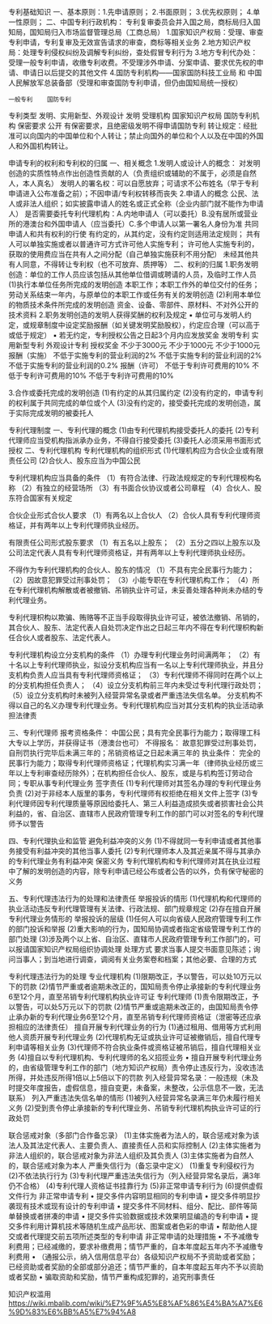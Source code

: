 专利基础知识
一、基本原则：1.先申请原则； 2.书面原则； 3.优先权原则； 4.单一性原则；
二、中国专利行政机构：
专利复审委员会并入国之局，商标局归入国知局，国知局归入市场监督管理总局（工商总局）
	1.国家知识产权局：受理、审查专利申请，专利复审及无效宣告请求的审查，商标等相关业务
	2.地方知识产权局：处理专利侵权纠纷及调解专利纠纷，查处假冒专利行为
	3.地方专利代办处：受理一般专利申请，收缴专利收费。不受理涉外申请、分案申请、要求优先权的申请、申请日以后提交的其他文件
	4.国防专利机构——国家国防科技工业局 和 中国人民解放军总装备部（受理和审查国防专利申请，但仍由国知局统一授权）
	
	
	一般专利	国防专利
专利类型	发明、实用新型、外观设计	发明
受理机构	国家知识产权局	国防专利机构
保密要求	公开	有保密要求，且绝密级发明不得申请国防专利
	转让规定：经批准可以向国内的中国单位和个人转让；禁止向国外的单位和个人以及在中国的外国人和外国机构转让。

申请专利的权利和专利权的归属
一、相关概念
1.发明人或设计人的概念：
	对发明创造的实质性特点作出创造性贡献的人（负责组织或辅助的不属于，必须是自然人，本人真名）
	发明人的署名权：可以自愿放弃；可请求不公布姓名（早于专利申请进入公布准备之前）；不因申请/专利权转移而丧失
2.申请人的概念
	公民、法人或非法人组织；如实披露申请人的姓名或正式全称（企业内部门就不能作为申请人）
	是否需要委托专利代理机构：A.内地申请人（可以委托）B.没有居所或营业所的港澳台和外国申请人（应当委托）C.多个申请人以第一署名人身份为准
共同申请人和共有权利的行使
	有约定的，从其约定，没有约定则适用法定规则；
	共有人可以单独实施或者以普通许可方式许可他人实施专利；
	许可他人实施专利的，获取的使用费应当在共有人之间分配（自己单独实施获利不用分配）
	未经其他共有人同意，不得转让专利权（也不可放弃、质押等）
二、权利的归属
1.职务发明创造：单位的工作人员应该包括从其他单位借调或聘请的人员，及临时工作人员
	(1)执行本单位任务所完成的发明创造
		本职工作；本职工作外的单位交付的任务；劳动关系结束一年内，与原单位的本职工作或任务有关的发明创造
	(2)利用本单位的物质技术条件所完成的发明创造
		资金、设备、零部件、原材料、不对外公开的技术资料
2.职务发明创造的发明人获得奖酬的权利及规定
	▪ 单位可与发明人约定，或规章制度中设定奖励报酬（如关键发明奖励股权），约定应合理（可以高于或低于规定）
	▪ 若无约定，专利授权公告之日起3个月内应发放奖金
	发明专利	实用新型专利	外观设计专利
授权奖金	不少于3000元	不少于1000元	不少于1000元
报酬（实施）	不低于实施专利的营业利润的2%	不低于实施专利的营业利润的2%	不低于实施专利的营业利润的0.2%
报酬（许可）	不低于专利许可费用的10%	不低于专利许可费用的10%	不低于专利许可费用的10%
	
3.合作或委托完成的发明创造
	(1)有约定的从其归属约定
	(2)没有约定的，申请专利的权利属于共同完成的单位或个人
	(3)没有约定的，接受委托完成的发明创造，属于实际完成发明的被委托人
	
专利代理制度
一、专利代理的概念
	(1)由专利代理机构接受委托人的委托
	(2)专利代理师应当受机构指派承办业务，不得自行接受委托
	(3)委托人必须采用书面形式授权
二、专利代理机构
专利代理机构的组织形式
(1)代理机构应为合伙企业或有限责任公司
(2)合伙人、股东应当为中国公民

专利代理机构应当具备的条件
（1）有符合法律、行政法规规定的专利代理枧构名称
（2）有独立的经营场所
（3）有书面合伙协议或者公司章程
（4）合伙人、股东符合国家有关规定
 
合伙企业形式合伙人要求
（1）有两名以上合伙人
（2）合伙人具有专利代理师资格证，并有两年以上专利代理师执业经历。
 
有限责任公司形式股东要求
（1）有五名以上股东；
（2）五分之四以上股东以及公司法定代表人具有专利代理师资格证，并有两年以上专利代理师执业经历。
 
不得作为专利代理机构的合伙人、股东的情况
（1）不具有完全民事行为能力；
（2）因故意犯罪受过刑事处罚；
（3）小能专职在专利代理机构工作；
（4）所在专利代理机构解散或者被撤销、吊销执业许可证，未妥善处理各种尚未办结的专利代理业务。
 
专利代理枳构以欺骗、贿赂等不正当手段取得执业许可证，被依法撤销、吊销的，其合伙人、股东、法定代表人自处罚决定作出之日起三年内不得在专利代理枳构新任合伙人或者股东、法定代表人。
 
专利代理机构设立分支机构的条件
（1）办理专利代理业务时间满两年；
（2）有十名以上专利代理师执业，拟设分支机构应当有一名以上专利代理师执业，并且分支机构负责人应当具有专利代理师资格证；
（3）专利代理师不得同时在两个以上的分支机构担任负责人；
（4）设立分支机构前三年内未受过专利代理行政处罚；
（5）设立分支机构时未被列入经营异常名录或者严重违法失信名单。
分支机构不得以自己的名义办理专利代理业务。专利代理机构应当对其分支机构的执业活动承担法律责


三、专利代理师
报考资格条件：
	中国公民；具有完全民事行为能力；取得理工科大专以上学历，并获得证书（港澳台也可）
不得报名：
	故意犯罪受过刑事处罚，自刑罚执行完毕后未满三年的；吊销资格证之日起未满三年的
执业条件：
	完全的民事行为能力；取得专利代理师资格证；代理机构实习满一年（律师执业经历或三年以上专利审查经历除外）；在机构担任合伙人、股东，或是与机构签订劳动合同；专职从事专利代理业务
签字责任
	(1)专利代理师对其签名办理的专利代理业务负责
	(2)对于非经本人版里的事务，专利代理师有权拒绝在相关文件上签字
	(3)专利代理师因专利代理质量等原因给委托人、第三人利益造成损失或者损害社会公共利益的，省、自治区、直辖市人民政府管理专利工作的部门可以对签名的专利代理师予以警告

四、专利代理执业和监管
避免利益冲突的义务
	(1)不得就同一专利申请或者其他事务接受有利益冲突的其他当事人委托
	(2)专利代理师本人及其近亲属不得与其承办的专利代理业务有利益冲突
保密义务
专利代理机构和专利代理师对其在执业过程中了解的发明创造的内容，除专利申请已经公布或者公告的以外，负有保守秘密的义务

五、专利代理违法行为的处理和法律责任
举报投诉的情形
	(1)代理机构和代理师的执业活动违反专利代理管理有关法律、行政法规、部门规章规定
	(2)存在擅自开展专利代理业务情形的
举报投诉的层级
	(1)任何人可以向省级人民政府管理专利工作的部门投诉和举报
	(2)重大影响的行为，国知局协调或者指定省级管理专利工作的部门处理
	(3)涉及两个以上省、自治区、直辖市人民政府管理专利工作部门的，可以报请国家知识产权局组织协调处理
处理方式
	要求当事人提交书面意见陈述；询问当事人；到当地进行调查，调阅有关业务案卷和档案；其他必要、合理的方式

专利代理违法行为的处理
专业代理机构
	(1)限期改正，予以警告，可以处10万元以下的罚款
	(2)情节严重或者逾期未改正的，国知局责令停止承接新的专利代理业务6至12个月，直至吊销专利代理机构执业许可证
专利代理师
	(1)责令限期改正，予以警告，可以处5万元以下的罚款
	(2)情节严重或逾期未改正的，由国知局责令停止承办新的专利代理业务6至12个月，直至吊销专利代理师资格证（泄密等还应承担相应的法律责任）
擅自开展专利代理业务的行为
	(1)通过租用、借用等方式利用他人资质开展专利代理业务
	(2)代理机构无证或执业许可证被撤销后，擅自代理专利申请等相关业务
	(3)代理师不符合执业条件或资格证被吊销后，擅自代理相关业务
	(4)擅自以专利代理机构、专利代理师的名义招揽业务
	• 擅自开展专利代理业务的，由省级管理专利工作的部门（地方知识产权局）责令停止违反行为，没收违法所得，并处违反所得1倍以上5倍以下的罚款
列入经营异常名录：一般违规（未及时提交年度报告，虚假信息，擅自变更，未备案，未整改，公示信息不一致，无法联系）
列入严重违法失信名单的情形
	(1)被列入经营异常名录满三年仍未履行相关义务
	(2)受到责令停止承接新的专利代理业务、吊销专利代理机构执业许可证的行政处罚

联合惩戒对象（多部门合作备忘录）
	(1)主体实施者为法人的，联合惩戒对象为该法人及其法定代表人、主要负责人、直接责任人员和实际控制人
	(2)主体实施者为非法人组织的，联合惩戒对象为非法人组织及其负责人
	(3)主体实施者为自然人的，联合惩戒对象为本人
严重失信行为（备忘录中定义）
	(1)重复专利侵权行为
	(2)不依法执行行为
	(3)专利代理严重违法失信行为（列入经营异常名录后，满3年仍不合格）
	(4)专利代理人资格证书挂靠行为
	(5)非正常申请专利行为
	(6)提供虚假文件行为
非正常申请专利
	• 提交多件内容明显相同的专利申请
	• 提交多件明显抄袭现有技术或现有设计的专利申请
	• 提交多件不同材料、组分、配比、部件等简单替换或者拼凑的申请
	• 提交多件实验数据或技术效果明显编造的专利申请
	• 提交多件利用计算机技术等随机生成产品形状、图案或者色彩的申请
	• 帮助他人提交或者代理提交前五项所述类型的专利申请
非正常申请的处理措施
	• 不予减缴专利费用；已经减缴的，要求补缴费用；情节严重的，自本年度起五年内不予减缴专利费用
	• （通报公示，纳入信用信息平台）各级知识产权局不予资助或者奖励；已经资助或者奖励的全部或部分追还；情节严重的，自本年度起五年内不予以资助或者奖励
	• 骗取资助和奖励，情节严重构成犯罪的，追究刑事责任

知识产权滥用
https://wiki.mbalib.com/wiki/%E7%9F%A5%E8%AF%86%E4%BA%A7%E6%9D%83%E6%BB%A5%E7%94%A8

